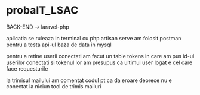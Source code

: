 # probaIT_LSAC
BACK-END -> laravel-php

aplicatia se ruleaza in terminal cu php artisan serve
am folosit postman pentru a testa api-ul
baza de data in mysql

pentru a retine userii conectati am facut un table tokens in care am pus id-ul userilor conectati si tokenul lor
am presupus ca ultimul user logat e cel care face requesturile

la trimisul mailului am comentat codul pt ca da eroare deorece nu e conectat la niciun tool de trimis mailuri

